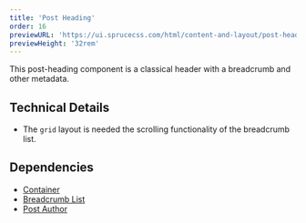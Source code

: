 ```yaml
---
title: 'Post Heading'
order: 16
previewURL: 'https://ui.sprucecss.com/html/content-and-layout/post-heading-preview.html'
previewHeight: '32rem'
---
```


<p class="lead">This post-heading component is a classical header with a breadcrumb and other metadata.</p>

## Technical Details

- The `grid` layout is needed the scrolling functionality of the breadcrumb list.

## Dependencies

- [Container](/ui/content-and-layout/container)
- [Breadcrumb List](/ui/navigation/breadcrumb-list)
- [Post Author](/ui/content-and-layout/post-author)
